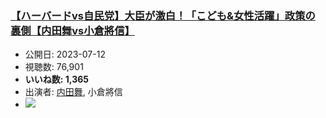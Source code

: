 ### [【ハーバードvs自民党】大臣が激白！「こども&女性活躍」政策の裏側【内田舞vs小倉將信】](https://www.youtube.com/watch?v=AsK_gdktRKo)
-   公開日: 2023-07-12
-   視聴数: 76,901
-   **いいね数: 1,365**
-   出演者: [内田舞](/rehacq_fan/people/内田舞 "wikilink"), 小倉將信
- [![](https://img.youtube.com/vi/AsK_gdktRKo/hqdefault.jpg)](https://www.youtube.com/watch?v=AsK_gdktRKo)
